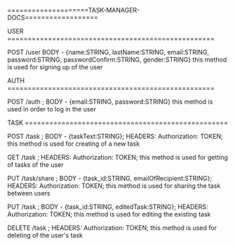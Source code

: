 ====================TASK-MANAGER-DOCS==================

USER ===================================================

POST /user BODY - {name:STRING, lastName:STRING, email:STRING, password:STRING, passwordConfirm:STRING, gender:STRING} this method is used for signing up of the user

AUTH ===================================================

POST /auth ; BODY - {email:STRING, password:STRING} this method is used in order to log in the user

TASK ==================================================

POST /task ;   BODY - {taskText:STRING}; HEADERS: Authorization: TOKEN; this method is used for creating of a new task

GET /task ; HEADERS: Authorization: TOKEN; this method is used for getting of tasks of the user

PUT /task/share ; BODY - {task_id:STRING, emailOfRecipient:STRING}; HEADERS: Authorization: TOKEN; this method is used for sharing the task between users

PUT /task ; BODY - {task_id:STRING, editedTask:STRING}; HEADERS: Authorization: TOKEN; this method is used for editing the existing task 

DELETE /task ; HEADERS: Authorization: TOKEN; this method is used for deleting of the user's task